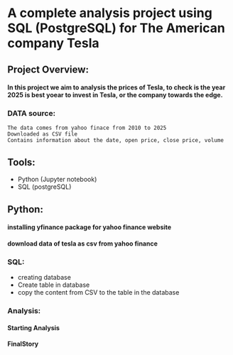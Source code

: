 # A complete analysis project using SQL (PostgreSQL) for The American company Tesla
## Project Overview:
  #### In this project we aim to analysis the prices of Tesla, to check is the year 2025 is best yoear to invest in Tesla, or the company towards the edge.

### DATA source:
    The data comes from yahoo finace from 2010 to 2025
    Downloaded as CSV file
    Contains information about the date, open price, close price, volume
  
## Tools:
- Python (Jupyter notebook)
- SQL (postgreSQL)
## Python:
  #### installing yfinance package for yahoo finance website
  #### download data of tesla as csv from yahoo finance
### SQL:
  - creating database
  - Create table in database 
  - copy the content from CSV to the table in the database
### Analysis:
  #### Starting Analysis
  #### FinalStory 

  

  
